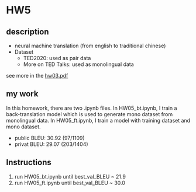# HW5
## description
- neural machine translation (from english to traditional chinese)
- Dataset
  - TED2020: used as pair data
  - More on TED Talks: used as monolingual data

see more in the [hw03.pdf](hw03.pdf)

## my work
In this homework, there are two .ipynb files.
In HW05_bt.ipynb, I train a back-translation model which is used to generate mono dataset from monolingual data.
In HW05_ft.ipynb, I train a model with training dataset and mono dataset.
- public BLEU: 30.92 (97/1109)
- privat BLEU: 29.07 (203/1404)

## Instructions
1. run HW05_bt.ipynb until best_val_BLEU ~ 21.9
2. run HW05_ft.ipynb until best_val_BLEU ~ 30.0
